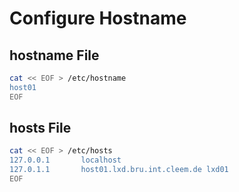 # Configure Hostname

## hostname File
```bash
cat << EOF > /etc/hostname
host01
EOF
```

## hosts File

```bash
cat << EOF > /etc/hosts
127.0.0.1       localhost
127.0.1.1       host01.lxd.bru.int.cleem.de lxd01
EOF
```